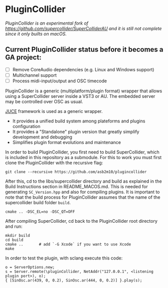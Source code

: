 PluginCollider
===============

*PluginCollider is an experimental fork of https://github.com/supercollider/SuperColliderAU and it is still not complete since it only builts on macOS.*

## Current PluginCollider status before it becomes a GA project:

- [ ] Remove CoreAudio dependencies (e.g. Linux and Windows support)
- [ ] Multichannel support
- [ ] Process midi-input/output and OSC timecode

PluginCollider is a generic (multiplatform/plugin format) wrapper that allows using a SuperCollider server inside a VST3 or AU. The embedded server may be controlled over OSC as usual. 

[JUCE](https://juce.com/) framework is used as a generic wrapper.
* It provides a unified build system among plateforms and plugins configuration
* It provides a "Standalone" plugin version that greatly simplify development and debugging
* Simplifies plugin format evolutions and maintenance

In order to build PluginCollider, you first need to build SuperCollider, which is included in this repository as a submodule. For this to work you must first clone the PluginCollider with the recursive flag:

`git clone --recursive https://github.com/asb2m10/plugincollider`

After this, cd to the libs/supercollider directory and build as explained in the Build Instructions section in README_MACOS.md. This is needed for generating `SC_Version.hpp` and also for compiling plugins. It is important to note that the build process for PluginCollider assumes that the name of the supercollider build folder `build`.

`cmake .. -DSC_EL=no -DSC_QT=OFF`

After compiling SuperCollider, cd back to the PluginCollider root directory and run:

    mkdir build
    cd build
    cmake ..       # add `-G Xcode` if you want to use Xcode
    make

In order to test the plugin, with sclang execute this code:

    o = ServerOptions.new;
    s = Server.remote(\pluginCollider, NetAddr("127.0.0.1", <listening plugin port>), o);
    { [SinOsc.ar(439, 0, 0.2), SinOsc.ar(444, 0, 0.2)] }.play(s);
